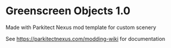 # Greenscreen Objects 1.0
Made with Parkitect Nexus mod template for custom scenery

See https://parkitectnexus.com/modding-wiki for documentation
